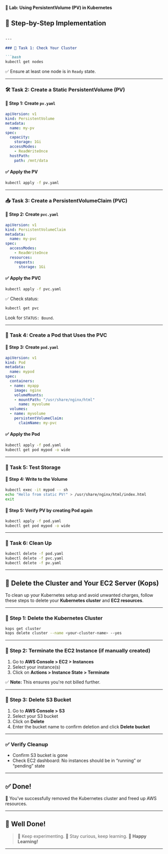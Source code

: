 #### 🧪 Lab: Using PersistentVolume (PV) in Kubernetes
## 🧩 Step-by-Step Implementation
````md

---

### 🧰 Task 1: Check Your Cluster

```bash
kubectl get nodes
````

✅ Ensure at least one node is in `Ready` state.

---

### 🛠️ Task 2: Create a Static PersistentVolume (PV)

#### 📝 Step 1: Create `pv.yaml`

```yaml
apiVersion: v1
kind: PersistentVolume
metadata:
  name: my-pv
spec:
  capacity:
    storage: 1Gi
  accessModes:
    - ReadWriteOnce
  hostPath:
    path: /mnt/data
```

#### ✅ Apply the PV

```bash
kubectl apply -f pv.yaml
```

---

### 📥 Task 3: Create a PersistentVolumeClaim (PVC)

#### 📝 Step 2: Create `pvc.yaml`

```yaml
apiVersion: v1
kind: PersistentVolumeClaim
metadata:
  name: my-pvc
spec:
  accessModes:
    - ReadWriteOnce
  resources:
    requests:
      storage: 1Gi
```

#### ✅ Apply the PVC

```bash
kubectl apply -f pvc.yaml
```

✅ Check status:

```bash
kubectl get pvc
```

Look for `STATUS: Bound`.

---

### 🚀 Task 4: Create a Pod that Uses the PVC

#### 📝 Step 3: Create `pod.yaml`

```yaml
apiVersion: v1
kind: Pod
metadata:
  name: mypod
spec:
  containers:
  - name: myapp
    image: nginx
    volumeMounts:
    - mountPath: "/usr/share/nginx/html"
      name: myvolume
  volumes:
  - name: myvolume
    persistentVolumeClaim:
      claimName: my-pvc
```

#### ✅ Apply the Pod

```bash
kubectl apply -f pod.yaml
kubectl get pod mypod -o wide
```

---

### 🧪 Task 5: Test Storage

#### 🧾 Step 4: Write to the Volume

```bash
kubectl exec -it mypod -- sh
echo "Hello from static PV!" > /usr/share/nginx/html/index.html
exit
```

#### 🔁 Step 5: Verify PV by creating Pod again

```bash
kubectl apply -f pod.yaml
kubectl get pod mypod -o wide
```

---

### 🧹 Task 6: Clean Up

```bash
kubectl delete -f pod.yaml
kubectl delete -f pvc.yaml
kubectl delete -f pv.yaml
```

---

## 🚮 Delete the Cluster and Your EC2 Server (Kops)

To clean up your Kubernetes setup and avoid unwanted charges, follow these steps to delete your **Kubernetes cluster** and **EC2 resources**.

---

### 🔴 Step 1: Delete the Kubernetes Cluster

```bash
kops get cluster
kops delete cluster --name <your-cluster-name> --yes
```

---

### 🔴 Step 2: Terminate the EC2 Instance (if manually created)

1. Go to **AWS Console > EC2 > Instances**
2. Select your instance(s)
3. Click on **Actions > Instance State > Terminate**

✅ **Note:** This ensures you're not billed further.

---

### 🔴 Step 3: Delete S3 Bucket

1. Go to **AWS Console > S3**
2. Select your S3 bucket
3. Click on **Delete**
4. Enter the bucket name to confirm deletion and click **Delete bucket**

---

### ✅ Verify Cleanup

* Confirm S3 bucket is gone
* Check EC2 dashboard: No instances should be in “running” or “pending” state

---

## ✅ Done!

🎉 You’ve successfully removed the Kubernetes cluster and freed up AWS resources.

---

## 🎊 Well Done!

> 🧠 Keep experimenting.
> 🚀 Stay curious, keep learning.
> 📘 **Happy Learning!**

---

```
```
